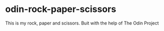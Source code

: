 # odin-rock-paper-scissors
This is my rock, paper and scissors. Buit with the help of The Odin Project
